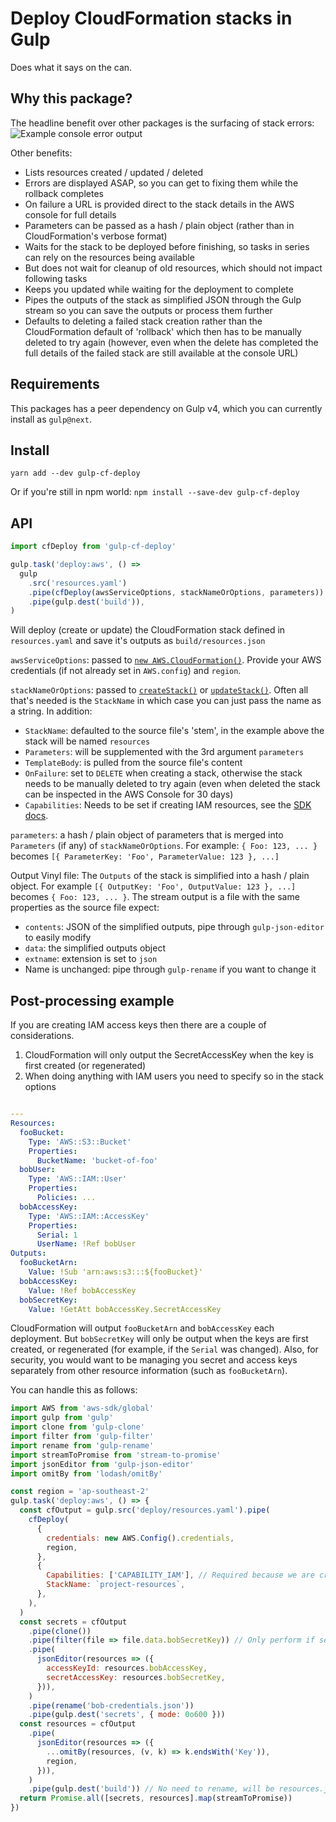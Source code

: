 # Deploy CloudFormation stacks in Gulp

Does what it says on the can.

## Why this package?

The headline benefit over other packages is the surfacing of stack errors:
![Example console error output](https://s3.amazonaws.com/mindhive-package-media/gulp-cf-deploy/error-output-example.png)

Other benefits:

- Lists resources created / updated / deleted
- Errors are displayed ASAP, so you can get to fixing them while the rollback completes
- On failure a URL is provided direct to the stack details in the AWS console for full details
- Parameters can be passed as a hash / plain object (rather than in CloudFormation's verbose format)
- Waits for the stack to be deployed before finishing, so tasks in series can rely on the resources being available
- But does not wait for cleanup of old resources, which should not impact following tasks
- Keeps you updated while waiting for the deployment to complete
- Pipes the outputs of the stack as simplified JSON through the Gulp stream so you can save the outputs or process
  them further
- Defaults to deleting a failed stack creation rather than the CloudFormation default of 'rollback' which then has
  to be manually deleted to try again (however, even when the delete has completed the full details of the
  failed stack are still available at the console URL)

## Requirements

This packages has a peer dependency on Gulp v4, which you can currently
install as `gulp@next`.

## Install

`yarn add --dev gulp-cf-deploy`

Or if you're still in npm world: `npm install --save-dev gulp-cf-deploy`

## API

```js
import cfDeploy from 'gulp-cf-deploy'

gulp.task('deploy:aws', () =>
  gulp
    .src('resources.yaml')
    .pipe(cfDeploy(awsServiceOptions, stackNameOrOptions, parameters))
    .pipe(gulp.dest('build')),
)
```

Will deploy (create or update) the CloudFormation stack defined in `resources.yaml`
and save it's outputs as `build/resources.json`

`awsServiceOptions`: passed to [`new AWS.CloudFormation()`](https://docs.aws.amazon.com/AWSJavaScriptSDK/latest/AWS/CloudFormation.html#constructor-property).
Provide your AWS credentials (if not already set in `AWS.config`) and `region`.

`stackNameOrOptions`: passed to [`createStack()`](https://docs.aws.amazon.com/AWSJavaScriptSDK/latest/AWS/CloudFormation.html#createStack-property)
or [`updateStack()`](https://docs.aws.amazon.com/AWSJavaScriptSDK/latest/AWS/CloudFormation.html#updateStack-property).
Often all that's needed is the `StackName` in which case you can just pass the name as a string.
In addition:

- `StackName`: defaulted to the source file's 'stem', in the example above the stack will be named `resources`
- `Parameters`: will be supplemented with the 3rd argument `parameters`
- `TemplateBody`: is pulled from the source file's content
- `OnFailure`: set to `DELETE` when creating a stack, otherwise the stack needs to be manually deleted to try again
  (even when deleted the stack can be inspected in the AWS Console for 30 days)
- `Capabilities`: Needs to be set if creating IAM resources, see the
  [SDK docs](https://docs.aws.amazon.com/AWSJavaScriptSDK/latest/AWS/CloudFormation.html#createStack-property).

`parameters`: a hash / plain object of parameters that is merged into `Parameters` (if any) of `stackNameOrOptions`.
For example: `{ Foo: 123, ... }` becomes `[{ ParameterKey: 'Foo', ParameterValue: 123 }, ...]`

Output Vinyl file: The `Outputs` of the stack is simplified into a hash / plain object.
For example `[{ OutputKey: 'Foo', OutputValue: 123 }, ...]` becomes `{ Foo: 123, ... }`.
The stream output is a file with the same properties as the source file expect:

- `contents`: JSON of the simplified outputs, pipe through `gulp-json-editor` to easily modify
- `data`: the simplified outputs object
- `extname`: extension is set to `json`
- Name is unchanged: pipe through `gulp-rename` if you want to change it

## Post-processing example

If you are creating IAM access keys then there are a couple of considerations.

1. CloudFormation will only output the SecretAccessKey when the key is first created (or regenerated)
2. When doing anything with IAM users you need to specify so in the stack options

```yaml

---
Resources:
  fooBucket:
    Type: 'AWS::S3::Bucket'
    Properties:
      BucketName: 'bucket-of-foo'
  bobUser:
    Type: 'AWS::IAM::User'
    Properties:
      Policies: ...
  bobAccessKey:
    Type: 'AWS::IAM::AccessKey'
    Properties:
      Serial: 1
      UserName: !Ref bobUser
Outputs:
  fooBucketArn:
    Value: !Sub 'arn:aws:s3:::${fooBucket}'
  bobAccessKey:
    Value: !Ref bobAccessKey
  bobSecretKey:
    Value: !GetAtt bobAccessKey.SecretAccessKey
```

CloudFormation will output `fooBucketArn` and `bobAccessKey` each deployment.
But `bobSecretKey` will only be output when the keys are first created, or regenerated
(for example, if the `Serial` was changed). Also, for security, you would want to be managing
you secret and access keys separately from other resource information (such as `fooBucketArn`).

You can handle this as follows:

```js
import AWS from 'aws-sdk/global'
import gulp from 'gulp'
import clone from 'gulp-clone'
import filter from 'gulp-filter'
import rename from 'gulp-rename'
import streamToPromise from 'stream-to-promise'
import jsonEditor from 'gulp-json-editor'
import omitBy from 'lodash/omitBy'

const region = 'ap-southeast-2'
gulp.task('deploy:aws', () => {
  const cfOutput = gulp.src('deploy/resources.yaml').pipe(
    cfDeploy(
      {
        credentials: new AWS.Config().credentials,
        region,
      },
      {
        Capabilities: ['CAPABILITY_IAM'], // Required because we are creating a user
        StackName: `project-resources`,
      },
    ),
  )
  const secrets = cfOutput
    .pipe(clone())
    .pipe(filter(file => file.data.bobSecretKey)) // Only perform if secret key was output
    .pipe(
      jsonEditor(resources => ({
        accessKeyId: resources.bobAccessKey,
        secretAccessKey: resources.bobSecretKey,
      })),
    )
    .pipe(rename('bob-credentials.json'))
    .pipe(gulp.dest('secrets', { mode: 0o600 }))
  const resources = cfOutput
    .pipe(
      jsonEditor(resources => ({
        ...omitBy(resources, (v, k) => k.endsWith('Key')),
        region,
      })),
    )
    .pipe(gulp.dest('build')) // No need to rename, will be resources.json
  return Promise.all([secrets, resources].map(streamToPromise))
})
```
